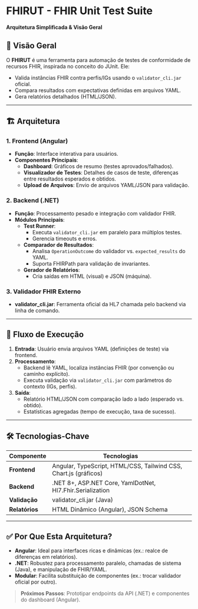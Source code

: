 # FHIRUT - FHIR Unit Test Suite  
**Arquitetura Simplificada & Visão Geral**  

## 📌 **Visão Geral**  
O **FHIRUT** é uma ferramenta para automação de testes de conformidade de recursos FHIR, inspirada no conceito do JUnit. Ele:  
- Valida instâncias FHIR contra perfis/IGs usando o `validator_cli.jar` oficial.  
- Compara resultados com expectativas definidas em arquivos YAML.  
- Gera relatórios detalhados (HTML/JSON).  

---

## 🏗️ **Arquitetura**  
### 1. **Frontend (Angular)**  
- **Função**: Interface interativa para usuários.  
- **Componentes Principais**:  
  - **Dashboard**: Gráficos de resumo (testes aprovados/falhados).  
  - **Visualizador de Testes**: Detalhes de casos de teste, diferenças entre resultados esperados e obtidos.  
  - **Upload de Arquivos**: Envio de arquivos YAML/JSON para validação.  

### 2. **Backend (.NET)**  
- **Função**: Processamento pesado e integração com validador FHIR.  
- **Módulos Principais**:  
  - **Test Runner**:  
    - Executa `validator_cli.jar` em paralelo para múltiplos testes.  
    - Gerencia timeouts e erros.  
  - **Comparador de Resultados**:  
    - Analisa `OperationOutcome` do validador vs. `expected_results` do YAML.  
    - Suporta FHIRPath para validação de invariantes.  
  - **Gerador de Relatórios**:  
    - Cria saídas em HTML (visual) e JSON (máquina).  

### 3. **Validador FHIR Externo**  
- **validator_cli.jar**: Ferramenta oficial da HL7 chamada pelo backend via linha de comando.  

---

## 🔄 **Fluxo de Execução**  
1. **Entrada**: Usuário envia arquivos YAML (definições de teste) via frontend.  
2. **Processamento**:  
   - Backend lê YAML, localiza instâncias FHIR (por convenção ou caminho explícito).  
   - Executa validação via `validator_cli.jar` com parâmetros do contexto (IGs, perfis).  
3. **Saída**:  
   - Relatório HTML/JSON com comparação lado a lado (esperado vs. obtido).  
   - Estatísticas agregadas (tempo de execução, taxa de sucesso).  

---

## 🛠️ **Tecnologias-Chave**  
| Componente       | Tecnologias                                                                 |  
|------------------|----------------------------------------------------------------------------|  
| **Frontend**     | Angular, TypeScript, HTML/CSS, Tailwind CSS, Chart.js (gráficos)                         |  
| **Backend**      | .NET 8+, ASP.NET Core, YamlDotNet, Hl7.Fhir.Serialization                 |  
| **Validação**    | validator_cli.jar (Java)                                                   |  
| **Relatórios**   | HTML Dinâmico (Angular), JSON Schema                                       |  

---

## ✅ **Por Que Esta Arquitetura?**  
- **Angular**: Ideal para interfaces ricas e dinâmicas (ex.: realce de diferenças em relatórios).  
- **.NET**: Robustez para processamento paralelo, chamadas de sistema (Java), e manipulação de FHIR/YAML.  
- **Modular**: Facilita substituição de componentes (ex.: trocar validador oficial por outro).  

> **Próximos Passos**: Prototipar endpoints da API (.NET) e componentes do dashboard (Angular).  